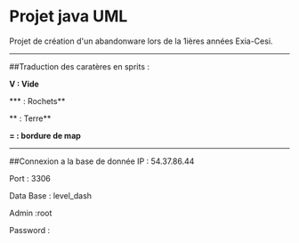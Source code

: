 # Projet java UML

Projet de création d'un abandonware lors de la 1ières années Exia-Cesi.


---
##Traduction des caratères en sprits : 

**V : Vide**

*** : Rochets**

** : Terre**

**= : bordure de map**

---
##Connexion a la base de donnée
IP : 54.37.86.44

Port : 3306

Data Base : level_dash

Admin :root

Password :
